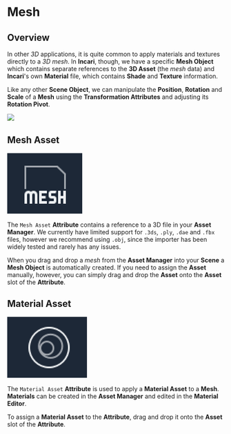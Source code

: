 # Mesh

## Overview

In other *3D* applications, it is quite common to apply materials and textures directly to a *3D* _mesh_. In **Incari**, though, we have a specific **Mesh Object** which contains separate references to the **3D Asset** \(the _mesh_ data\) and **Incari**'s own **Material** file, which contains **Shade** and **Texture** information.

Like any other **Scene Object**, we can manipulate the **Position**, **Rotation** and **Scale** of a **Mesh** using the **Transformation Attributes** and adjusting its **Rotation Pivot**.

![](../../.gitbook/assets/image%20%282%29.png)


## Mesh Asset

![](../../.gitbook/assets/meshicon20232.png)

The `Mesh Asset` **Attribute** contains a reference to a 3D file in your **Asset Manager**. We currently have limited support for `.3ds`, `.ply`, `.dae` and `.fbx` files, however we recommend using `.obj`, since the importer has been widely tested and rarely has any issues.

When you drag and drop a _mesh_ from the **Asset Manager** into your **Scene** a **Mesh Object** is automatically created. If you need to assign the **Asset** manually, however, you can simply drag and drop the **Asset** onto the **Asset** slot of the **Attribute**.



## Material Asset

![](../../.gitbook/assets/materialicon20232.png)

The `Material Asset` **Attribute** is used to apply a **Material Asset** to a **Mesh**. **Materials** can be created in the **Asset Manager** and edited in the **Material Editor**.

To assign a **Material Asset** to the **Attribute**, drag and drop it onto the **Asset** slot of the **Attribute**.


